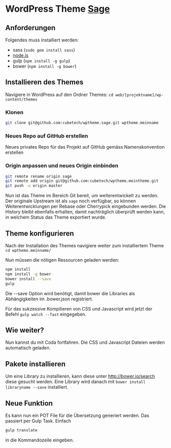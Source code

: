 # WordPress Theme [Sage](https://roots.io/sage/)
## Anforderungen
Folgendes muss installiert werden:

* sass (`sudo gem install sass`)
* [node.js](http://nodejs.org)
* gulp (`npm install -g gulp`)
* bower (`npm install -g bower`)

## Installieren des Themes

Navigiere in WordPress auf den Ordner Themes: `cd web/[projektname]/wp-content/themes`

### Klonen

```bash
git clone git@github.com:cubetech/wptheme.sage.git wptheme.meinname
```

### Neues Repo auf GitHub erstellen

Neues privates Repo für das Projekt auf GitHub gemäss Namenskonvention erstellen

### Origin anpassen und neues Origin einbinden

```bash
git remote rename origin sage
git remote add origin git@github.com:cubetech/wptheme.meintheme.git
git push -u origin master
```

Nun ist das Theme im Bereich Git bereit, um weiterentwickelt zu werden.
Der originale Upstream ist als `sage` noch verfügbar, so können Weiterentwicklungen per Rebase oder Cherrypick eingebunden werden.
Die History bleibt ebenfalls erhalten, damit nachträglich überprüft werden kann, in welchem Status das Theme exportiert wurde.

## Theme konfigurieren
Nach der Installation des Themes navigiere weiter zum installiertem Theme `cd wptheme.meinname/`

Nun müssen die nötigen Ressourcen geladen werden:
```bash
npm install
npm install -g bower
bower install --save
gulp
```

Die --save Option wird benötigt, damit bower die Libraries als Abhängigkeiten im .bower.json registriert.

Für das sukzessive Kompilieren von CSS und Javascript wird jetzt der Befehl `gulp watch --fast` eingegeben.

## Wie weiter?
Nun kannst du mit Coda fortfahren. Die CSS und Javascript Dateien werden automatisch geladen.

## Pakete installieren
Um eine Library zu installieren, kann diese unter http://bower.io/search diese gesucht werden.
Eine Library wird danach mit `bower install libraryname --save` installiert.

## Neue Funktion
Es kann nun ein POT File für die Übersetzung generiert werden. Das passiert per Gulp Task. Einfach
```bash
gulp translate
```
in die Kommandozeile eingeben.

